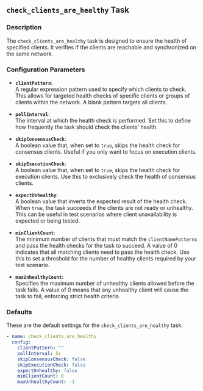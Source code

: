 ## `check_clients_are_healthy` Task

### Description
The `check_clients_are_healthy` task is designed to ensure the health of specified clients. It verifies if the clients are reachable and synchronized on the same network.

### Configuration Parameters

- **`clientPattern`**:\
  A regular expression pattern used to specify which clients to check. This allows for targeted health checks of specific clients or groups of clients within the network. A blank pattern targets all clients.

- **`pollInterval`**:\
  The interval at which the health check is performed. Set this to define how frequently the task should check the clients' health.

- **`skipConsensusCheck`**:\
  A boolean value that, when set to `true`, skips the health check for consensus clients. Useful if you only want to focus on execution clients.

- **`skipExecutionCheck`**:\
  A boolean value that, when set to `true`, skips the health check for execution clients. Use this to exclusively check the health of consensus clients.

- **`expectUnhealthy`**:\
  A boolean value that inverts the expected result of the health check. When `true`, the task succeeds if the clients are not ready or unhealthy. This can be useful in test scenarios where client unavailability is expected or being tested.

- **`minClientCount`**:\
  The minimum number of clients that must match the `clientNamePatterns` and pass the health checks for the task to succeed. A value of 0 indicates that all matching clients need to pass the health check. Use this to set a threshold for the number of healthy clients required by your test scenario.

- **`maxUnhealthyCount`**:\
  Specifies the maximum number of unhealthy clients allowed before the task fails. A value of 0 means that any unhealthy client will cause the task to fail, enforcing strict health criteria.

### Defaults

These are the default settings for the `check_clients_are_healthy` task:

```yaml
- name: check_clients_are_healthy
  config:
    clientPattern: ""
    pollInterval: 5s
    skipConsensusCheck: false
    skipExecutionCheck: false
    expectUnhealthy: false
    minClientCount: 0
    maxUnhealthyCount: -1
```
